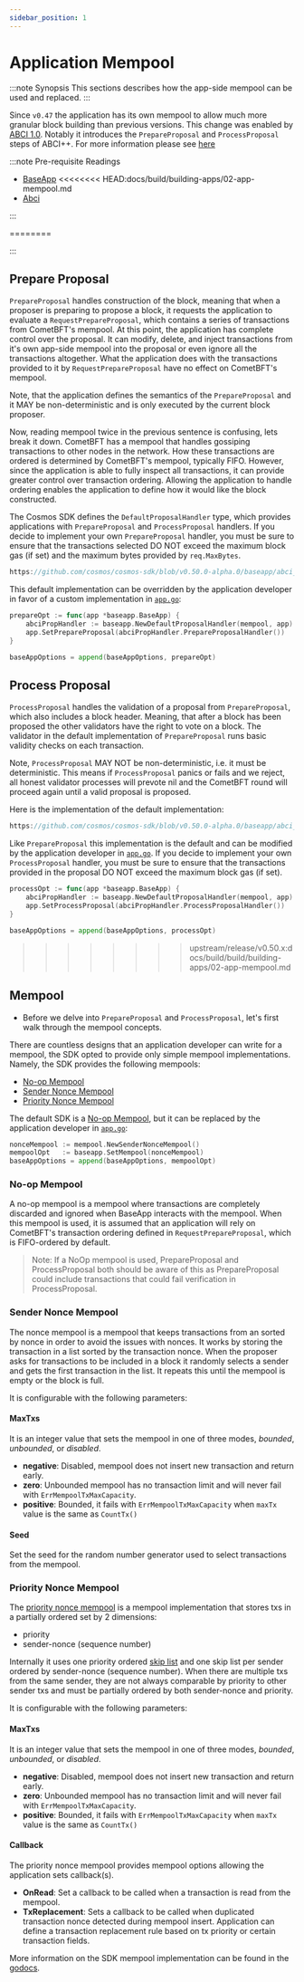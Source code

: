```yaml
---
sidebar_position: 1
---
```


# Application Mempool

:::note Synopsis
This sections describes how the app-side mempool can be used and replaced. 
:::

Since `v0.47` the application has its own mempool to allow much more granular
block building than previous versions. This change was enabled by
[ABCI 1.0](https://docs.cometbft.com/v0.37/spec/abci/).
Notably it introduces the `PrepareProposal` and `ProcessProposal` steps of ABCI++. For more information please see [here](../abci/00-introduction.md)

:::note Pre-requisite Readings

* [BaseApp](../../learn/advanced/00-baseapp.md)
<<<<<<<< HEAD:docs/build/building-apps/02-app-mempool.md
* [Abci](../abci/00-introduction.md)

:::

========

:::

## Prepare Proposal

`PrepareProposal` handles construction of the block, meaning that when a proposer
is preparing to propose a block, it requests the application to evaluate a
`RequestPrepareProposal`, which contains a series of transactions from CometBFT's
mempool. At this point, the application has complete control over the proposal.
It can modify, delete, and inject transactions from it's own app-side mempool into
the proposal or even ignore all the transactions altogether. What the application
does with the transactions provided to it by `RequestPrepareProposal` have no
effect on CometBFT's mempool.

Note, that the application defines the semantics of the `PrepareProposal` and it
MAY be non-deterministic and is only executed by the current block proposer.

Now, reading mempool twice in the previous sentence is confusing, lets break it down.
CometBFT has a mempool that handles gossiping transactions to other nodes
in the network. How these transactions are ordered is determined by CometBFT's
mempool, typically FIFO. However, since the application is able to fully inspect
all transactions, it can provide greater control over transaction ordering.
Allowing the application to handle ordering enables the application to define how
it would like the block constructed. 

The Cosmos SDK defines the `DefaultProposalHandler` type, which provides applications with
`PrepareProposal` and `ProcessProposal` handlers. If you decide to implement your
own `PrepareProposal` handler, you must be sure to ensure that the transactions
selected DO NOT exceed the maximum block gas (if set) and the maximum bytes provided
by `req.MaxBytes`.

```go reference
https://github.com/cosmos/cosmos-sdk/blob/v0.50.0-alpha.0/baseapp/abci_utils.go
```

This default implementation can be overridden by the application developer in
favor of a custom implementation in [`app.go`](./01-app-go-v2.md):

```go
prepareOpt := func(app *baseapp.BaseApp) {
	abciPropHandler := baseapp.NewDefaultProposalHandler(mempool, app)
	app.SetPrepareProposal(abciPropHandler.PrepareProposalHandler())
}

baseAppOptions = append(baseAppOptions, prepareOpt)
```

## Process Proposal

`ProcessProposal` handles the validation of a proposal from `PrepareProposal`,
which also includes a block header. Meaning, that after a block has been proposed
the other validators have the right to vote on a block. The validator in the
default implementation of `PrepareProposal` runs basic validity checks on each
transaction.

Note, `ProcessProposal` MAY NOT be non-deterministic, i.e. it must be deterministic.
This means if `ProcessProposal` panics or fails and we reject, all honest validator
processes will prevote nil and the CometBFT round will proceed again until a valid
proposal is proposed.

Here is the implementation of the default implementation:

```go reference
https://github.com/cosmos/cosmos-sdk/blob/v0.50.0-alpha.0/baseapp/abci_utils.go#L153-L159
```

Like `PrepareProposal` this implementation is the default and can be modified by
the application developer in [`app.go`](./01-app-go-v2.md). If you decide to implement
your own `ProcessProposal` handler, you must be sure to ensure that the transactions
provided in the proposal DO NOT exceed the maximum block gas (if set).

```go
processOpt := func(app *baseapp.BaseApp) {
	abciPropHandler := baseapp.NewDefaultProposalHandler(mempool, app)
	app.SetProcessProposal(abciPropHandler.ProcessProposalHandler())
}

baseAppOptions = append(baseAppOptions, processOpt)
```

>>>>>>>> upstream/release/v0.50.x:docs/build/build/building-apps/02-app-mempool.md
## Mempool

* Before we delve into `PrepareProposal` and `ProcessProposal`, let's first walk through the mempool concepts.

There are countless designs that an application developer can write for a mempool, the SDK opted to provide only simple mempool implementations.
Namely, the SDK provides the following mempools:

* [No-op Mempool](#no-op-mempool)
* [Sender Nonce Mempool](#sender-nonce-mempool)
* [Priority Nonce Mempool](#priority-nonce-mempool)

The default SDK is a [No-op Mempool](#no-op-mempool), but it can be replaced by the application developer in [`app.go`](./01-app-go-di.md):

```go
nonceMempool := mempool.NewSenderNonceMempool()
mempoolOpt   := baseapp.SetMempool(nonceMempool)
baseAppOptions = append(baseAppOptions, mempoolOpt)
```

### No-op Mempool

A no-op mempool is a mempool where transactions are completely discarded and ignored when BaseApp interacts with the mempool.
When this mempool is used, it is assumed that an application will rely on CometBFT's transaction ordering defined in `RequestPrepareProposal`,
which is FIFO-ordered by default.

> Note: If a NoOp mempool is used, PrepareProposal and ProcessProposal both should be aware of this as
> PrepareProposal could include transactions that could fail verification in ProcessProposal.

### Sender Nonce Mempool

The nonce mempool is a mempool that keeps transactions from an sorted by nonce in order to avoid the issues with nonces. 
It works by storing the transaction in a list sorted by the transaction nonce. When the proposer asks for transactions to be included in a block it randomly selects a sender and gets the first transaction in the list. It repeats this until the mempool is empty or the block is full. 

It is configurable with the following parameters:

#### MaxTxs

It is an integer value that sets the mempool in one of three modes, *bounded*, *unbounded*, or *disabled*.

* **negative**: Disabled, mempool does not insert new transaction and return early.
* **zero**: Unbounded mempool has no transaction limit and will never fail with `ErrMempoolTxMaxCapacity`.
* **positive**: Bounded, it fails with `ErrMempoolTxMaxCapacity` when `maxTx` value is the same as `CountTx()`

#### Seed

Set the seed for the random number generator used to select transactions from the mempool.

### Priority Nonce Mempool

The [priority nonce mempool](https://github.com/cosmos/cosmos-sdk/blob/main/types/mempool/priority_nonce_spec.md) is a mempool implementation that stores txs in a partially ordered set by 2 dimensions:

* priority
* sender-nonce (sequence number)

Internally it uses one priority ordered [skip list](https://pkg.go.dev/github.com/huandu/skiplist) and one skip list per sender ordered by sender-nonce (sequence number). When there are multiple txs from the same sender, they are not always comparable by priority to other sender txs and must be partially ordered by both sender-nonce and priority.

It is configurable with the following parameters:

#### MaxTxs

It is an integer value that sets the mempool in one of three modes, *bounded*, *unbounded*, or *disabled*.

* **negative**: Disabled, mempool does not insert new transaction and return early.
* **zero**: Unbounded mempool has no transaction limit and will never fail with `ErrMempoolTxMaxCapacity`.
* **positive**: Bounded, it fails with `ErrMempoolTxMaxCapacity` when `maxTx` value is the same as `CountTx()`

#### Callback

The priority nonce mempool provides mempool options allowing the application sets callback(s).

* **OnRead**: Set a callback to be called when a transaction is read from the mempool.
* **TxReplacement**: Sets a callback to be called when duplicated transaction nonce detected during mempool insert. Application can define a transaction replacement rule based on tx priority or certain transaction fields.

More information on the SDK mempool implementation can be found in the [godocs](https://pkg.go.dev/github.com/cosmos/cosmos-sdk/types/mempool).

